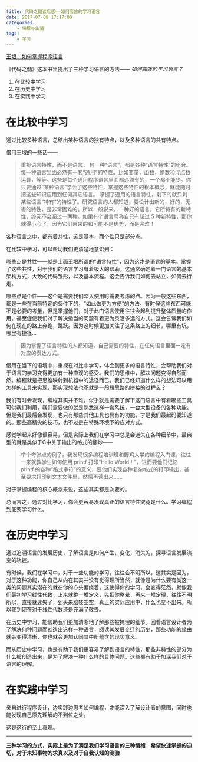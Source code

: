 ```yaml
---
title: 代码之髓读后感——如何高效的学习语言
date: 2017-07-08 17:17:00
categories: 
    - 编程与生活
tags: 
    - 学习
---
```


[王垠：如何掌握程序语言](https://news.cnblogs.com/n/153825/)

《代码之髓》这本书里提出了三种学习语言的方法—— *如何高效的学习语言？*

1. 在比较中学习
2. 在历史中学习
3. 在实践中学习

# 在比较中学习

通过比较多种语言，总结出某种语言的独有特点，以及多种语言的共有特点。

借用王垠的一些话——

> 重视语言特性，而不是语言。
> 何一种“语言”，都是各种“语言特性”的组合。
> 每一种语言里面必然有一套“通用”的特性。比如变量，函数，整数和浮点数运算，等等。这些是每个通用程序语言里面都必须有的，一个都不能少。你只要通过“某种语言”学会了这些特性，掌握这些特性的根本概念，就能随时把这些知识应用到任何其它语言。
> 掌握了通用的语言特性，剩下的就只剩某些语言“特有”的特性了。研究语言的人都知道，要设计出新的，好的，无害的特性，是非常困难的。所以一般说来，一种好的语言，它所特有的新特性，终究不会超过一两种。如果有个语言号称自己有超过 5 种新特性，那你就得小心了，因为它们带来的和可能不是优势，而是灾难！

各种语言之中，都有着共性，这是基本，而个性只是部分点。

在比较中学习，可以帮助我们更清楚地意识到：

哪些点是共性——就是上面王垠所谓的“语言特性”，因为这才是语言的基本。掌握了这些共性，对于我们的语言学习有着极大的帮助。这通常确定着一门语言的基本架构方式，大致的代码雏形，以及基本流程。这会告诉我们如何去站立，如何去行走。

哪些点是个性——这个是需要我们深入使用时需要考虑的点。因为一般这些东西，都是一些在当前特定的条件下的，“如此做更为方便”的方法。有时候这些东西可能不是必要的考量，但是掌握他们，对于此门语言使用往往会起到提升整体质量的作用。甚至促使我们对于解决适当的问题有着更为灵活多选的方式。这会告诉我们如何在现在的路上奔跑，跳跃。因为这时候更加关注了这条路上的细节，哪里有坑，哪里有捷径...

> 因为掌握了语言特性的人都知道，自己需要的特性，在任何语言里面一定有对应的表达方式。

借用在当下的语境中，重视在对比中学习，体会到更多的语言特性，会帮助我们对于语言的学习变得更加有一种直观的感受。我们的思维中，解决问题变得自然而然。编程就是把思维映射到机器中的途径而已。我们已经知道什么样的想法可以用怎样的工具来实现，那实现想法也不就是一段段思路的拼接的过程么？

我们有时会发现，编程其实并不难，似乎就是需要了解下这门语言中有着哪些工具可供我们利用，我们需要做的就是熟悉这样一套系统，一台大型设备的各种功能。但是我们最后会发现，也只有那些其他工具也具有的功能，才是我们最起码要知道的。那些高精尖的技巧，也不过是在特殊环境下的应对方式。

感觉学起来好像很容易，但是实际上我们在学习中总是会迷失在各种细节中，最典型的就是类似于C中关于输出的格式的翻炒——

> 举个夸张点的例子。我发现很多编程培训班和野鸡大学的编程入门课，往往一来就教学生如何使用 printf 打印“Hello World！”，进而要他们记忆 printf 的各种“格式字符”的意义，要他们实现各种复杂格式的打印输出，甚至要求打印到文本文件里，然后再读出来……

对于掌握编程的核心概念来说，这些其实都是次要的。

总而言之，通过对比学习，你会更容易发现真正的语言特性究竟是什么。学习编程到底要学习什么。

# 在历史中学习

通过追溯语言的发展历史，了解语言是如何产生，变化，消失的，探寻语言发展演变的轨迹。

有时候，我们在学习中，对于一些功能的学习，往往会不明所以，这其实是因为，对于这种功能，你自己从内在其实并没有觉得理所当然，就像是为什么要有类这一类的问题其实潜在的就在你的心头萦绕着，这使得你的学习，会变得茫然，就像我们最初学习线性代数，上来就整一堆定义，先把你整晕，再来一堆定理，往往不明所以，直接就迷失了，到头来脑袋空空，真正的实际应用中，什么也变不出来。所以我到现在对于线性代数还是充满了敬畏。

在历史中学习，能帮助我们更加清晰地了解那些被掩埋的细节。回看语言设计者为了解决何种问题而创造出这样一种语言，阅读其发展变迁的历史，那些功能的缘由就会变得清晰，你也就会更加认同其中所蕴含的现实意义。

而从历史中学习，也是有助于我们更容易了解到语言的特性，那些非特性的部分为什么被创造出来，是为了解决一种什么样的具体问题。这些都有助于加深我们对于语言的理解。

# 在实践中学习

亲自进行程序设计，边实践边思考如何编程，才能深入了解设计者的意图，同时也能发现自己原先理解的不到位之处。

这是这行的至上真理。

---

**三种学习的方式，实际上是为了满足我们学习语言的三种情绪：希望快速掌握的迫切，对于未知事物的求真以及对于自我认知的测验**
